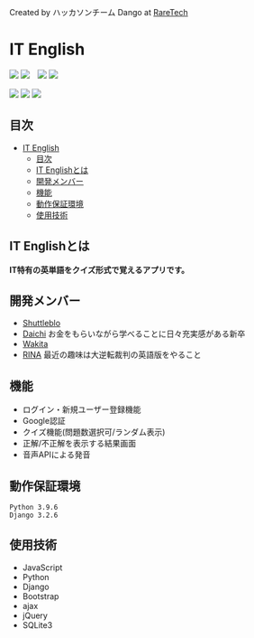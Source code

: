 Created by ハッカソンチーム Dango  at  [RareTech](https://raretech.site/)
# IT English
<img src="https://img.shields.io/badge/-Python-3776AB.svg?logo=python&style=social">  ![](https://img.shields.io/badge/Python-3.9.6-blue?style=for-the-badge)　<img src="https://img.shields.io/badge/-Django-092E20.svg?logo=django&style=social">  ![](https://img.shields.io/badge/Django-3.2.6-blueviolet?style=for-the-badge)

<img src="https://img.shields.io/badge/-Bootstrap-563D7C.svg?logo=bootstrap&style=social">
<img src="https://img.shields.io/badge/-Html5-E34F26.svg?logo=html5&style=social">
<img src="https://img.shields.io/badge/-Github-181717.svg?logo=github&style=social">

## 目次
- [IT English](#it-english)
  - [目次](#目次)
  - [IT Englishとは](#it-englishとは)
  - [開発メンバー](#開発メンバー)
  - [機能](#機能)
  - [動作保証環境](#動作保証環境)
  - [使用技術](#使用技術)

<a id="IT_English"></a>
## IT Englishとは
**IT特有の英単語をクイズ形式で覚えるアプリです。**


## 開発メンバー
- [Shuttleblo](https://github.com/shuttleblo)
- [Daichi](https://github.com/daichi0918) お金をもらいながら学べることに日々充実感がある新卒
- [Wakita](https://github.com/waktia)
- [RINA](https://github.com/Rinasham) 最近の趣味は大逆転裁判の英語版をやること

## 機能
- ログイン・新規ユーザー登録機能
- Google認証
- クイズ機能(問題数選択可/ランダム表示)
- 正解/不正解を表示する結果画面
- 音声APIによる発音

## 動作保証環境
```
Python 3.9.6
Django 3.2.6
```
## 使用技術
- JavaScript
- Python
- Django
- Bootstrap
- ajax
- jQuery
- SQLite3

